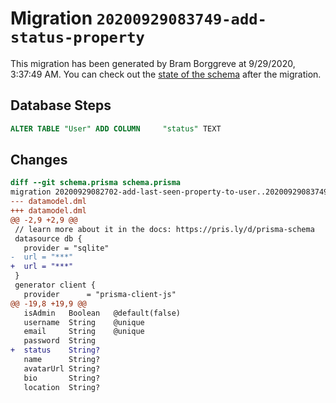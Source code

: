 # Migration `20200929083749-add-status-property`

This migration has been generated by Bram Borggreve at 9/29/2020, 3:37:49 AM.
You can check out the [state of the schema](./schema.prisma) after the migration.

## Database Steps

```sql
ALTER TABLE "User" ADD COLUMN     "status" TEXT
```

## Changes

```diff
diff --git schema.prisma schema.prisma
migration 20200929082702-add-last-seen-property-to-user..20200929083749-add-status-property
--- datamodel.dml
+++ datamodel.dml
@@ -2,9 +2,9 @@
 // learn more about it in the docs: https://pris.ly/d/prisma-schema
 datasource db {
   provider = "sqlite"
-  url = "***"
+  url = "***"
 }
 generator client {
   provider      = "prisma-client-js"
@@ -19,8 +19,9 @@
   isAdmin   Boolean   @default(false)
   username  String    @unique
   email     String    @unique
   password  String
+  status    String?
   name      String?
   avatarUrl String?
   bio       String?
   location  String?
```

